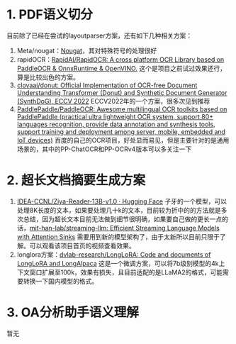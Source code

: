 # 1. PDF语义切分

目前除了已经在尝试的layoutparser方案，还有如下几种相关方案：

1. Meta/nougat：[Nougat](https://facebookresearch.github.io/nougat/)，其对特殊符号的处理很好
2. rapidOCR：[RapidAI/RapidOCR: A cross platform OCR Library based on PaddleOCR &amp; OnnxRuntime &amp; OpenVINO.](https://github.com/RapidAI/RapidOCR) 这个是项目之前试过效果还行，算是比较出色的方案。
3. [clovaai/donut: Official Implementation of OCR-free Document Understanding Transformer (Donut) and Synthetic Document Generator (SynthDoG), ECCV 2022](https://github.com/clovaai/donut)  ECCV2022年的一个方案，很多次见到推荐
4. [PaddlePaddle/PaddleOCR: Awesome multilingual OCR toolkits based on PaddlePaddle (practical ultra lightweight OCR system, support 80+ languages recognition, provide data annotation and synthesis tools, support training and deployment among server, mobile, embedded and IoT devices)](https://github.com/PaddlePaddle/PaddleOCR/tree/release/2.7) 百度的自己的OCR项目，好处显而易见，但是主要针对的是通用场景的，其中的PP-ChatOCR和PP-OCRv4版本可以多关注一下


# 2. 超长文档摘要生成方案

1. [IDEA-CCNL/Ziya-Reader-13B-v1.0 · Hugging Face](https://huggingface.co/IDEA-CCNL/Ziya-Reader-13B-v1.0) 子牙的一个模型，可以处理8K长度的文本，如果要处理几十k的文本，目前较为折中的的方法就是多次总结，因为超长文本目前无法做到细节很明确，如果要自己做的更长一点的话，[mit-han-lab/streaming-llm: Efficient Streaming Language Models with Attention Sinks](https://github.com/mit-han-lab/streaming-llm) 需要用到新的模型架构了，由于太新所以目前只限于了解。可以观看该项目首页的视频查看效果。
2. longlora方案：[dvlab-research/LongLoRA: Code and documents of LongLoRA and LongAlpaca](https://github.com/dvlab-research/LongLoRA) 这是一个微调方案，可以将7b级别模型的4k上下文窗口扩展至100k，效果有损失，且目前适配的是LLaMA2的格式，可能需要转换一下国内模型的格式。




# 3. OA分析助手语义理解

暂无
